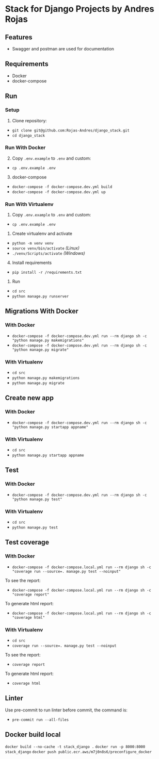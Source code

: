 # Stack for Django Projects by Andres Rojas

## Features

- Swagger and postman are used for documentation

## Requirements

- Docker
- docker-compose

## Run

### Setup

1. Clone repository:

- `git clone git@github.com:Rojas-Andres/django_stack.git`
- `cd django_stack`

### Run With Docker

2. Copy `.env.example` to `.env` and custom:

- `cp .env.example .env`

3. docker-compose

- `docker-compose -f docker-compose.dev.yml build`
- `docker-compose -f docker-compose.dev.yml up`

### Run With Virtualenv

1. Copy `.env.example` to `.env` and custom:

- `cp .env.example .env`

1. Create virtualenv and activate

- `python -m venv venv`
- `source venv/bin/activate` _(Linux)_
- `./venv/Scripts/activate` _(Windows)_

4. Install requirements

- `pip install -r /requirements.txt`

1. Run

- `cd src`
- `python manage.py runserver`

## Migrations With Docker

### With Docker

- `docker-compose -f docker-compose.dev.yml run --rm django sh -c "python manage.py makemigrations"`
- `docker-compose -f docker-compose.dev.yml run --rm django sh -c "python manage.py migrate"`

### With Virtualenv

- `cd src`
- `python manage.py makemigrations`
- `python manage.py migrate`

## Create new app

### With Docker

- `docker-compose -f docker-compose.dev.yml run --rm django sh -c "python manage.py startapp appname"`

### With Virtualenv

- `cd src`
- `python manage.py startapp appname`

## Test

### With Docker

- `docker-compose -f docker-compose.dev.yml run --rm django sh -c "python manage.py test"`

### With Virtualenv

- `cd src`
- `python manage.py test`

## Test coverage

### With Docker

- `docker-compose -f docker-compose.local.yml run --rm django sh -c "coverage run --source=. manage.py test --noinput"`

To see the report:

- `docker-compose -f docker-compose.local.yml run --rm django sh -c "coverage report"`

To generate html report:

- `docker-compose -f docker-compose.local.yml run --rm django sh -c "coverage html"`

### With Virtualenv

- `cd src`
- `coverage run --source=. manage.py test --noinput`

To see the report:

- `coverage report`

To generate html report:

- `coverage html`

## Linter

Use pre-commit to run linter before commit, the command is:

- `pre-commit run --all-files`

## Docker build local
` docker build --no-cache -t stack_django . `
` docker run -p 8000:8000 stack_django `
` docker push public.ecr.aws/m7j0n8s6/preconfigure_docker `